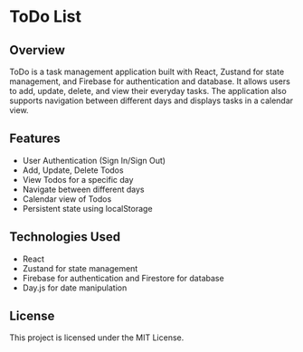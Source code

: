 # ToDo List

## Overview
ToDo is a task management application built with React, Zustand for state management, and Firebase for authentication and database. It allows users to add, update, delete, and view their everyday tasks. The application also supports navigation between different days and displays tasks in a calendar view.

## Features
- User Authentication (Sign In/Sign Out)
- Add, Update, Delete Todos
- View Todos for a specific day
- Navigate between different days
- Calendar view of Todos
- Persistent state using localStorage

## Technologies Used
- React
- Zustand for state management
- Firebase for authentication and Firestore for database
- Day.js for date manipulation

## License
This project is licensed under the MIT License.
